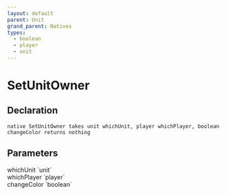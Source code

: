 ```yaml
---
layout: default
parent: Unit
grand_parent: Natives
types:
  - boolean
  - player
  - unit
---
```


# SetUnitOwner

## Declaration

```
native SetUnitOwner takes unit whichUnit, player whichPlayer, boolean changeColor returns nothing
```

## Parameters
<dl>
  <dt>whichUnit `unit`</dt>
  <dd></dd>

  <dt>whichPlayer `player`</dt>
  <dd></dd>

  <dt>changeColor `boolean`</dt>
  <dd></dd>
</dl>